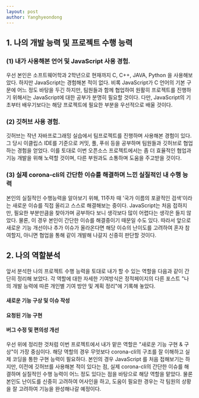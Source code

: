 ```yaml
---
layout: post
author: Yanghyeondong
---
```

## 1. 나의 개발 능력 및 프로젝트 수행 능력

### (1) 내가 사용해본 언어 및 JavaScript 사용 경험.

우선 본인은 소프트웨어학과 2학년으로 현재까지 C, C++, JAVA, Python 을 사용해보았다.
하지만 JavaScript는 경험해본 적이 없다. 비록 JavaScript가 C 언어의 기본 구문에 어느 정도 바탕을 두긴 하지만,
팀원들과 함께 협업하여 원활히 프로젝트를 진행하기 위해서는 JavaScript에 대한 공부가 분명히 필요할 것이다.
다만, JavaScript의 기초부터 배우기보다는 해당 프로젝트에 필요한 부분을 우선적으로 배울 것이다.

### (2) 깃허브 사용 경험.

깃허브는 작년 자바프로그래밍 실습에서 팀프로젝트를 진행하며 사용해본 경험이 있다. 그 당시 이클립스 IDE를 기준으로
커밋, 풀, 푸쉬 등을 공부하며 팀원들과 깃허브로 협업하는 경험을 얻었다. 이를 토대로 이번 오픈소스 프로젝트에서는 좀 더 효율적인
협업과 기능 개발을 위해 노력할 것이며, 다른 부원과도 소통하며 도움을 주고받을 것이다.

### (3) 실제 corona-cli의 간단한 이슈를 해결하며 느낀 실질적인 내 수행 능력

본인의 실질적인 수행능력을 알아보기 위해, 11주차 때 '국가 이름의 포괄적인 검색'이라는 새로운 이슈를 직접 올리고 
스스로 해결해보는 중이다. JavaScript는 처음 접하지만, 필요한 부분만큼을 찾아가며 공부하다 보니 생각보다 많이 어렵다는 
생각은 들지 않았다. 물론, 이 경우 본인이 간단한 이슈를 해결중이기 때문일 수도 있다. 따라서 앞으로 새로운 기능 개선이나 추가
이슈가 올라온다면 해당 이슈의 난이도를 고려하여 혼자 참여할지, 아니면 협업을 통해 같이 개발해 나갈지 신중히 판단할 것이다.


## 2. 나의 역할분석

앞서 분석한 나의 프로젝트 수행 능력을 토대로 내가 할 수 있는 역할을 다음과 같이 간단히 정리해 보았다.
각 역할에 대한 자세한 기여방식은 정적페이지의 다른 포스트 "나의 개발 능력에 따른 개인별 기여 방안 및 계획 정리"에 기록해 놓았다.

#### 새로운 기능 구상 및 이슈 작성
#### 요청된 기능 구현
#### 버그 수정 및 편의성 개선

우선 위에 정리한 것처럼 이번 프로젝트에서 내가 맡은 역할은 "새로운 기능 구현 & 구상"이 가장 중심이다.
해당 역할의 경우 무엇보다 corona-cli의 구조를 잘 이해하고 실제 코딩을 통한 구현 능력이 필요하다.
본인의 경우 JavaScript 를 처음 접해보기는 하지만, 이전에 깃허브를 사용해본 적이 있다는 점, 
실제 corona-cli의 간단한 이슈를 해결하며 실질적인 수행 능력이 어느 정도 있다는 점을 바탕으로 해당 역할을 맡았다.
물론 본인도 난이도를 신중히 고려하여 어사인을 하고, 도움이 필요한 경우는 각 팀원의 상황을 잘 고려하여 기능을
완성해나갈 예정이다.

